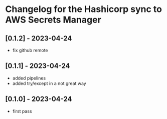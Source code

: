 # Changelog for the Hashicorp sync to AWS Secrets Manager

## [0.1.2] - 2023-04-24
- fix github remote

## [0.1.1] - 2023-04-24
- added pipelines
- added try/except in a not great way

## [0.1.0] - 2023-04-24
- first pass
